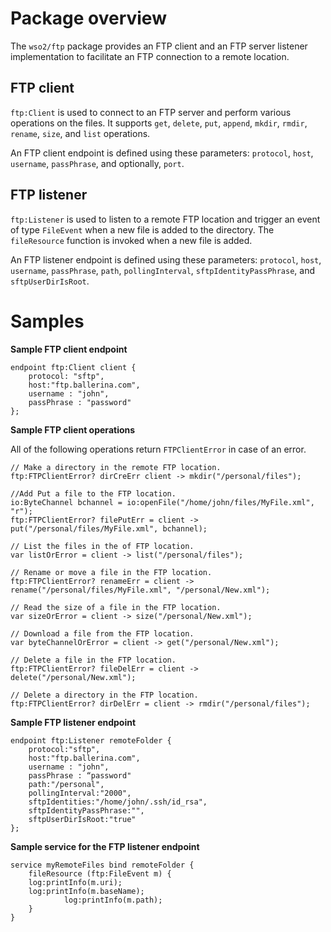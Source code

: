 # Package overview

The `wso2/ftp` package provides an FTP client and an FTP server listener implementation to facilitate an FTP connection to a remote location. 

## FTP client
`ftp:Client` is used to connect to an FTP server and perform various operations on the files. It supports `get`, `delete`, `put`, `append`, `mkdir`, `rmdir`, `rename`, `size`, and `list` operations.

An FTP client endpoint is defined using these parameters: `protocol`, `host`, `username`, `passPhrase`, and optionally, `port`.   

## FTP listener
`ftp:Listener` is used to listen to a remote FTP location and trigger an event of type `FileEvent` when a new file is added to the directory. The `fileResource` function is invoked when a new file is added.

An FTP listener endpoint is defined using these parameters: `protocol`, `host`, `username`,  `passPhrase`, `path`, `pollingInterval`, `sftpIdentityPassPhrase`, and `sftpUserDirIsRoot`.

# Samples

**Sample FTP client endpoint**

```ballerina
endpoint ftp:Client client {
    protocol: "sftp",
    host:"ftp.ballerina.com",
    username : "john",
    passPhrase : "password"
};
```

**Sample FTP client operations**

All of the following operations return `FTPClientError` in case of an error. 

```ballerina
// Make a directory in the remote FTP location.
ftp:FTPClientError? dirCreErr client -> mkdir("/personal/files");  

//Add Put a file to the FTP location.
io:ByteChannel bchannel = io:openFile("/home/john/files/MyFile.xml", "r");
ftp:FTPClientError? filePutErr = client -> put("/personal/files/MyFile.xml", bchannel);

// List the files in the of FTP location.
var listOrError = client -> list("/personal/files");

// Rename or move a file in the FTP location.
ftp:FTPClientError? renameErr = client -> rename("/personal/files/MyFile.xml", "/personal/New.xml");

// Read the size of a file in the FTP location.
var sizeOrError = client -> size("/personal/New.xml");

// Download a file from the FTP location.
var byteChannelOrError = client -> get("/personal/New.xml");

// Delete a file in the FTP location.
ftp:FTPClientError? fileDelErr = client -> delete("/personal/New.xml");

// Delete a directory in the FTP location.
ftp:FTPClientError? dirDelErr = client -> rmdir("/personal/files");    
```

**Sample FTP listener endpoint**

```ballerina
endpoint ftp:Listener remoteFolder {
    protocol:"sftp",
    host:"ftp.ballerina.com",
    username : "john",
    passPhrase : “password"
    path:"/personal",
    pollingInterval:"2000",
    sftpIdentities:"/home/john/.ssh/id_rsa",
    sftpIdentityPassPhrase:"",
    sftpUserDirIsRoot:"true"
};
```

**Sample service for the FTP listener endpoint**

```ballerina
service myRemoteFiles bind remoteFolder {
    fileResource (ftp:FileEvent m) {
	log:printInfo(m.uri);
	log:printInfo(m.baseName);
        	log:printInfo(m.path);
    }
}
```
